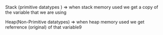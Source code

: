 Stack (primitive datatypes ) 
=> when stack memory used we get a copy of the variable that we are using




 Heap(Non-Primitive datatypes)
 => when heap memory used we get referrence (original) of that variable9